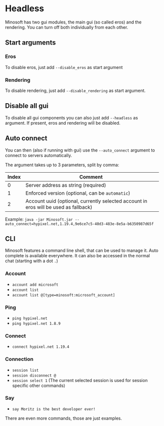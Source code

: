 # Headless

Minosoft has two gui modules, the main gui (so called eros) and the rendering.
You can turn off both individually from each other.

## Start arguments

### Eros

To disable eros, just add `--disable_eros` as start argument

### Rendering

To disable rendering, just add `--disable_rendering` as start argument.

## Disable all gui

To disable all gui components you can also just add `--headless` as argument.
If present, eros and rendering will be disabled.

## Auto connect

You can then (also if running with gui) use the `--auto_connect` argument to connect to servers automatically.

The argument takes up to 3 parameters, split by comma:

| Index | Comment                                                                              |
|-------|--------------------------------------------------------------------------------------|
| 0     | Server address as string (required)                                                  |
| 1     | Enforced version (optional, can be `automatic`)                                      |
| 2     | Account uuid (optional, currently selected account in eros will be used as fallback) |

Example: `java -jar Minosoft.jar --auto_connect=hypixel.net,1.19.4,9e6ce7c5-40d3-483e-8e5a-b6350987d65f`

## CLI

Minosoft features a command line shell, that can be used to manage it. Auto complete is available everywhere. It can also be accessed in the normal chat (starting with a dot `.`)

### Account

- `account add microsoft`
- `account list`
- `account list @[type=minosoft:microsoft_account]`

### Ping

- `ping hypixel.net`
- `ping hypixel.net 1.8.9`

### Connect

- `connect hypixel.net 1.19.4`

### Connection

- `session list`
- `session disconnect @`
- `session select 1` (The current selected session is used for session specific other commands)

### Say

- `say Moritz is the best developer ever!`

There are even more commands, those are just examples.
